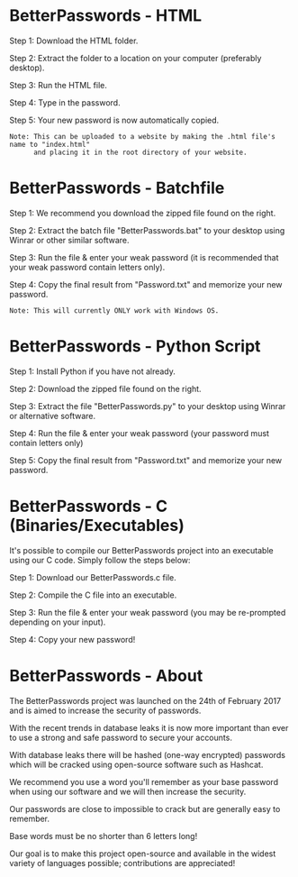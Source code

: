 ﻿# BetterPasswords - HTML
 Step 1: Download the HTML folder.
 
 Step 2: Extract the folder to a location on your computer (preferably desktop).
 
 Step 3: Run the HTML file.
 
 Step 4: Type in the password.
 
 Step 5: Your new password is now automatically copied.
 
 	Note: This can be uploaded to a website by making the .html file's name to "index.html"
		  and placing it in the root directory of your website.
 
 # BetterPasswords - Batchfile
Step 1: We recommend you download the zipped file found on the right.

Step 2: Extract the batch file "BetterPasswords.bat" to your desktop using Winrar or other similar software.

Step 3: Run the file & enter your weak password (it is recommended that your weak password contain letters only).

Step 4: Copy the final result from "Password.txt" and memorize your new password.

	Note: This will currently ONLY work with Windows OS.

# BetterPasswords - Python Script

Step 1: Install Python if you have not already.

Step 2: Download the zipped file found on the right.

Step 3: Extract the file "BetterPasswords.py" to your desktop using Winrar or alternative software.

Step 4: Run the file & enter your weak password (your password must contain letters only)

Step 5: Copy the final result from "Password.txt" and memorize your new password.

# BetterPasswords - C (Binaries/Executables)

It's possible to compile our BetterPasswords project into an executable using our C code. Simply follow the steps below:

Step 1: Download our BetterPasswords.c file.

Step 2: Compile the C file into an executable.

Step 3: Run the file & enter your weak password (you may be re-prompted depending on your input).

Step 4: Copy your new password!

# BetterPasswords - About

The BetterPasswords project was launched on the 24th of February 2017 and is aimed to increase the security of passwords.

With the recent trends in database leaks it is now more important than ever to use a strong and safe password to secure your accounts.

With database leaks there will be hashed (one-way encrypted) passwords which will be cracked using open-source software such as Hashcat.

We recommend you use a word you'll remember as your base password when using our software and we will then increase the security.

Our passwords are close to impossible to crack but are generally easy to remember.

Base words must be no shorter than 6 letters long!

Our goal is to make this project open-source and available in the widest variety of languages possible; contributions are appreciated!
